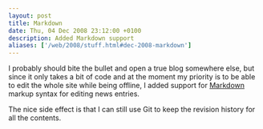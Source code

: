 ```yaml
---
layout: post
title: Markdown
date: Thu, 04 Dec 2008 23:12:00 +0100
description: Added Markdown support
aliases: ['/web/2008/stuff.html#dec-2008-markdown']
---
```

I probably should bite the bullet and open a true blog somewhere else,
but since it only takes a bit of code and at the moment my priority
is to be able to edit the whole site while being offline, I added support for
<a href="http://daringfireball.net/projects/markdown">Markdown</a> markup
syntax for editing news entries.

The nice side effect is that I can still use Git to keep the revision
history for all the contents.
